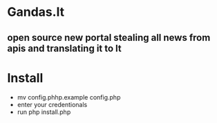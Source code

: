 # Gandas.lt 
## open source new portal stealing all news from apis and translating it to lt

# Install
- mv config.phhp.example config.php
- enter your credentionals
- run php install.php